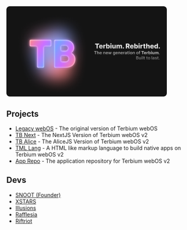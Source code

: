 <img src="../card.png" style="border-radius: 8px;" width="420px">

## Projects

- [Legacy webOS](https://github.com/terbiumos/webOS) - The original version of Terbium webOS
- [TB Next](https://github.com/terbiumos/) - The NextJS Version of Terbium webOS v2
- [TB Alice](https://github.com/terbiumos/) - The AliceJS Version of Terbium webOS v2
- [TML Lang](https://github.com/terbiumos/tml) - A HTML like markup language to build native apps on Terbium webOS v2
- [App Repo](https://github.com/terbiumos/app-repo) - The application repository for Terbium webOS v2

## Devs
- [SNOOT (Founder)](https://github.com/NovaAppsInc)
- [XSTARS](https://github.com/Notplayingallday383)
- [Illusions](https://github.com/illusionTBA)
- [Rafflesia](https://github.com/ProgrammerIn-wonderland)
- [Riftriot](https://github.com/Riftriot)
